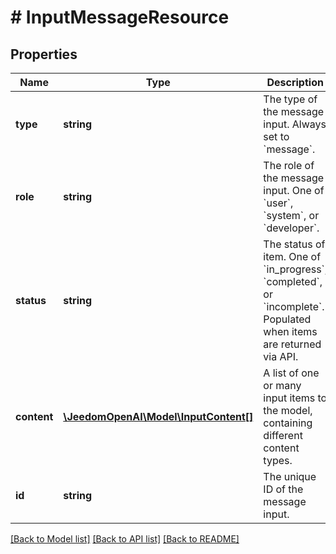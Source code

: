 # # InputMessageResource

## Properties

Name | Type | Description | Notes
------------ | ------------- | ------------- | -------------
**type** | **string** | The type of the message input. Always set to &#x60;message&#x60;. | [optional]
**role** | **string** | The role of the message input. One of &#x60;user&#x60;, &#x60;system&#x60;, or &#x60;developer&#x60;. |
**status** | **string** | The status of item. One of &#x60;in_progress&#x60;, &#x60;completed&#x60;, or &#x60;incomplete&#x60;. Populated when items are returned via API. | [optional]
**content** | [**\JeedomOpenAI\Model\InputContent[]**](InputContent.md) | A list of one or many input items to the model, containing different content  types. |
**id** | **string** | The unique ID of the message input. |

[[Back to Model list]](../../README.md#models) [[Back to API list]](../../README.md#endpoints) [[Back to README]](../../README.md)
